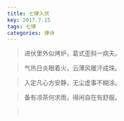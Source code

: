 ```yaml
---
title: 七律入伏
key: 2017.7.15
tags: 七律
categories: 律诗
---
```


<blockquote class="blockquote-center">进伏里外似烤炉，葛式歪斜一病夫。
</blockquote>
<blockquote class="blockquote-center">气热日炎眼着火，云薄风暖汗成珠。
</blockquote>
<blockquote class="blockquote-center">入定凡心方安静，无尘虚事不糊涂。
</blockquote>
<blockquote class="blockquote-center">备有凉茶何求雨，得闲自在有舒服。
</blockquote>
<blockquote class="blockquote-center"></br>
</blockquote>
